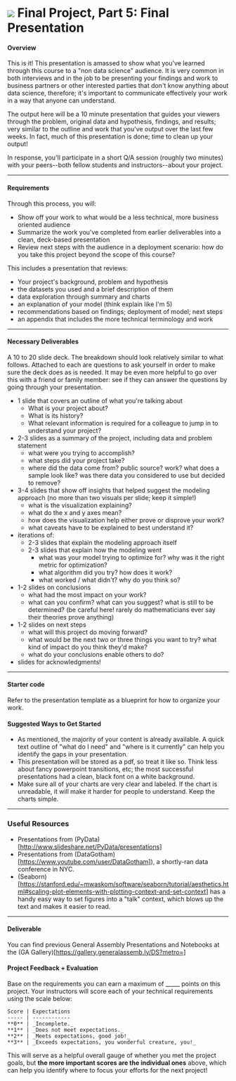 # ![](https://ga-dash.s3.amazonaws.com/production/assets/logo-9f88ae6c9c3871690e33280fcf557f33.png) Final Project, Part 5: Final Presentation

#### Overview

This is it! This presentation is amassed to show what you've learned through this course to a "non data science" audience. It is very common in both interviews and in the job to be presenting your findings and work to business partners or other interested parties that don't know anything about data science, therefore; it's important to communicate effectively your work in a way that anyone can understand.

The output here will be a 10 minute presentation that guides your viewers through the problem, original data and hypothesis, findings, and results; very similar to the outline and work that you've output over the last few weeks. In fact, much of this presentation is done; time to clean up your output!

In response, you'll participate in a short Q/A session (roughly two minutes) with your peers--both fellow students and instructors--about your project.

---

#### Requirements

Through this process, you will:

* Show off your work to what would be a less technical, more business oriented audience
* Summarize the work you've completed from earlier deliverables into a clean, deck-based presentation
* Review next steps with the audience in a deployment scenario: how do you take this project beyond the scope of this course?

This includes a presentation that reviews:

* Your project's background, problem and hypothesis
* the datasets you used and a brief description of them
* data exploration through summary and charts
* an explanation of your model (think explain like I'm 5)
* recommendations based on findings; deployment of model; next steps
* an appendix that includes the more technical terminology and work

---

#### Necessary Deliverables

A 10 to 20 slide deck. The breakdown should look relatively similar to what follows. Attached to each are questions to ask yourself in order to make sure the deck does as is needed. It may be even more helpful to go over this with a friend or family member: see if they can answer the questions by going through your presentation.

* 1 slide that covers an outline of what you're talking about
    - What is your project about?
    - What is its history?
    - What relevant information is required for a colleague to jump in to understand your project?
* 2-3 slides as a summary of the project, including data and problem statement
    - what were you trying to accomplish?
    - what steps did your project take?
    - where did the data come from? public source? work? what does a sample look like? was there data you considered to use but decided to remove?
* 3-4 slides that show off insights that helped suggest the modeling approach (no more than two visuals per slide; keep it simple!)
    - what is the visualization explaining?
    - what do the x and y axes mean?
    - how does the visualization help either prove or disprove your work?
    - what caveats have to be explained to best understand it?
* iterations of:
    * 2-3 slides that explain the modeling approach itself
    * 2-3 slides that explain how the modeling went
        - what was your model trying to optimize for? why was it the right metric for optimization?
        - what algorithm did you try? how does it work?
        - what worked / what didn't? why do you think so?
* 1-2 slides on conclusions
    - what had the most impact on your work?
    - what can you confirm? what can you suggest? what is still to be determined? (be careful here! rarely do mathematicians ever say their theories prove anything)
* 1-2 slides on next steps
    - what will this project do moving forward?
    - what would be the next two or three things you want to try? what kind of impact do you think they'd make?
    - what do your conclusions enable others to do?
* slides for acknowledgments!

---

#### Starter code

Refer to the presentation template as a blueprint for how to organize your work.

#### Suggested Ways to Get Started

- As mentioned, the majority of your content is already available. A quick text outline of "what do I need" and "where is it currently" can help you identify the gaps in your presentation.
- This presentation will be stored as a pdf, so treat it like so. Think less about fancy powerpoint transitions, etc; the most successful presentations had a clean, black font on a white background.
- Make sure all of your charts are very clear and labeled. If the chart is unreadable, it will make it harder for people to understand. Keep the charts simple.

---


### Useful Resources

- Presentations from (PyData)[http://www.slideshare.net/PyData/presentations]
- Presentations from (DataGotham)[https://www.youtube.com/user/DataGotham]), a shortly-ran data conference in NYC.
- (Seaborn)[https://stanford.edu/~mwaskom/software/seaborn/tutorial/aesthetics.html#scaling-plot-elements-with-plotting-context-and-set-context] has a handy easy way to set figures into a "talk" context, which blows up the text and makes it easier to read.

---

#### Deliverable

You can find previous General Assembly Presentations and Notebooks at the (GA Gallery)[https://gallery.generalassemb.ly/DS?metro=]

#### Project Feedback + Evaluation

Base on the requirements you can earn a maximum of _____ points on this project. Your instructors will score each of your technical requirements using the scale below:

    Score | Expectations
    ----- | ------------
    **0** | _Incomplete._
    **1** | _Does not meet expectations._
    **2** | _Meets expectations, good job!_
    **3** | _Exceeds expectations, you wonderful creature, you!_

 This will serve as a helpful overall gauge of whether you met the project goals, but __the more important scores are the individual ones__ above, which can help you identify where to focus your efforts for the next project!
